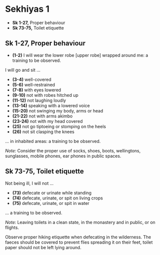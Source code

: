 # Sekhiyas 1

-   **Sk 1-27,** Proper behaviour
-   **Sk 73-75,** Toilet etiquette

## Sk 1-27, Proper behaviour

- **(1-2)** I will wear the lower robe [upper robe] wrapped around me: a training to be observed.

I will go and sit ...

- **(3-4)** well-covered 
- **(5-6)** well-restrained
- **(7-8)** with eyes lowered
- **(9-10)** not with robes hitched up
- **(11-12)** not laughing loudly
- **(13-14)** speaking with a lowered voice
- **(15-20)** not swinging my body, arms or head
- **(21-22)** not with arms akimbo
- **(23-24)** not with my head covered
- **(25)** not go tiptoeing or stomping on the heels
- **(26)** not sit clasping the knees

... in inhabited areas: a training to be observed.

_Note:_ Consider the proper use of socks, shoes, boots, wellingtons, sunglasses,
mobile phones, ear phones in public spaces.

## Sk 73-75, Toilet etiquette

Not being ill, I will not ...

- **(73)** defecate or urinate while standing
- **(74)** defecate, urinate, or spit on living crops
- **(75)** defecate, urinate, or spit in water

... a training to be observed.

_Note:_ Leaving toilets in a clean state, in the monastery and in public, or on flights.

Observe proper hiking etiquette when defecating in the wilderness. The faeces
should be covered to prevent flies spreading it on their feet, toilet paper
should not be left lying around.




